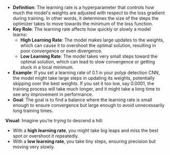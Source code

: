 
- **Definition**: The learning rate is a hyperparameter that controls how much the model's weights are adjusted with respect to the loss gradient during training. In other words, it determines the size of the steps the optimizer takes to move towards the minimum of the loss function.
- **Key Role**: The learning rate affects how quickly or slowly a model learns:
    - **High Learning Rate**: The model makes large updates to the weights, which can cause it to overshoot the optimal solution, resulting in poor convergence or even divergence.
    - **Low Learning Rate**: The model takes very small steps toward the optimal solution, which can lead to slow convergence or getting stuck in a local minimum.
- **Example**: If you set a learning rate of 0.1 in your polyp detection CNN, the model might take large steps in updating its weights, potentially skipping over the best weights. If you set it too low, say 0.0001, the training process will take much longer, and it might take a long time to see any improvement in performance.
- **Goal**: The goal is to find a balance where the learning rate is small enough to ensure convergence but large enough to avoid unnecessarily long training times.

**Visual**: Imagine you’re trying to descend a hill:

- With a **high learning rate**, you might take big leaps and miss the best spot or overshoot it repeatedly.
- With a **low learning rate**, you take tiny steps, ensuring precision but moving very slowly.